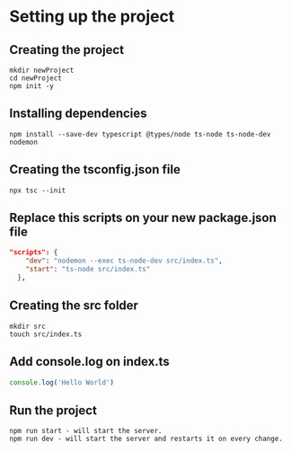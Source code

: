 # Setting up the project



## Creating the project
```git
mkdir newProject
cd newProject
npm init -y
```

## Installing dependencies
```git  
npm install --save-dev typescript @types/node ts-node ts-node-dev nodemon
```

## Creating the tsconfig.json file
```git
npx tsc --init
```

## Replace this scripts on your new package.json file
```json
"scripts": {
    "dev": "nodemon --exec ts-node-dev src/index.ts",
    "start": "ts-node src/index.ts"
  },
```

## Creating the src folder
```git
mkdir src
touch src/index.ts
```

## Add console.log on index.ts
```ts
console.log('Hello World')
```
## Run the project
```git
npm run start - will start the server.
npm run dev - will start the server and restarts it on every change.
```


